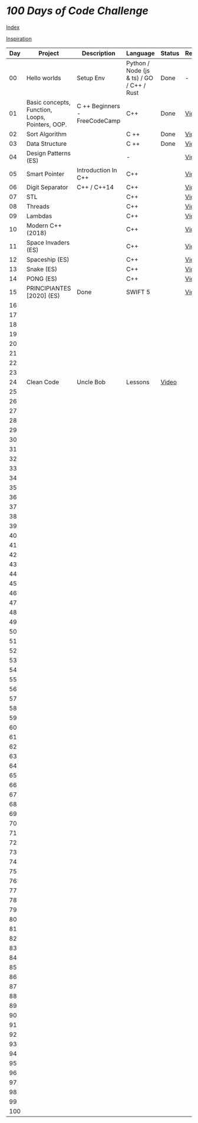 # _100 Days of Code Challenge_

[Index](https://fernandofh.github.io/100_Days-Of-Code/)

[Inspiration](https://github.com/SeshanPillay25/100-days-of-code)
 				
|Day | Project	|Description	| Language | 	Status | Reference |
|--- | -------- |---------------|--------- | --------- | --------- | 
|00  |Hello worlds | Setup Env | Python / Node (js & ts) / GO / C++ / Rust|Done| - |
|01  |Basic concepts, Function, Loops, Pointers, OOP. |C ++ Beginners - FreeCodeCamp|C++ |Done| [Video](https://www.youtube.com/watch?v=vLnPwxZdW4Y)|
|02  | Sort Algorithm |            	|C ++      | 	Done  | [Video](https://www.youtube.com/watch?v=Vv-gs437i2g&list=PLk6CEY9XxSICqQ9wicEpRh3jYNTtSHVOy) |
|03  | Data Structure |            	|C ++      | 	   Done  | [Video](https://www.youtube.com/watch?v=7tLVMUKLu2s&list=PLk6CEY9XxSIBG2Gv6-d1WE3Uxqx94o5B2) |
|04  | Design Patterns (ES) |            	|   -  | 	| [Video](https://www.youtube.com/watch?v=3qTmBcxGlWk&list=PLJkcleqxxobUJlz1Cm8WYd-F_kckkDvc8) |
|05 | Smart Pointer | Introduction In C++ |  C++  | 	| [Video](https://www.youtube.com/watch?v=wUzn0HljjRE&list=PLk6CEY9XxSIAI2K-sxrKzzSyT6UZR5ObP) |
|06 | Digit Separator | C++ / C++14 |  C++  | 	| [Video](https://www.youtube.com/watch?v=1EAL_RRCKhY&list=PLk6CEY9XxSIAloDTEauOy_ss9fEqSP4JR) |
|07 | STL |  |  C++  | 	| [Video](https://www.youtube.com/watch?v=LyGlTmaWEPs&list=PLk6CEY9XxSIA-xo3HRYC3M0Aitzdut7AA) |
|08 | Threads |  |  C++  | 	| [Video](https://www.youtube.com/watch?v=TPVH_coGAQs&list=PLk6CEY9XxSIAeK-EAh3hB4fgNvYkYmghp) |
|09 | Lambdas |  |  C++  | 	| [Video](https://www.youtube.com/playlist?list=PLs3KjaCtOwSaJfzcaQ5RpcDIx9PTe2bBP) |
|10 | Modern C++ (2018) |  |  C++  | 	| [Video](https://www.youtube.com/playlist?list=PLgnQpQtFTOGR50iIOtO36nK6aNPtVq98C) |
|11 | Space Invaders (ES)|  |  C++  | 	| [Video](https://www.youtube.com/playlist?list=PLDvxKtjp8t2l-3bihUrliFg_Z5q86xJSk) |
|12 | Spaceship (ES)|  |  C++  | 	| [Video](https://www.youtube.com/playlist?list=PLpOqH6AE0tNj8W0EGpoGG2CEMDJTt4ihZ) |
|13 | Snake (ES)|  |  C++  | 	| [Video](https://www.youtube.com/playlist?list=PL5C49018FA0EF2EC6) |
|14 | PONG (ES)|  |  C++  | 	| [Video](https://www.youtube.com/playlist?list=PL6hPvfzEEMDYe_i-Eimz5IAUUd5dzZ8sL) |
|15  |PRINCIPIANTES [2020] (ES) |  Done   	|SWIFT 5   | | [Video](https://www.youtube.com/watch?v=P6ko_I5GHbs) | 
|16  |        	|            	|          | 	       | 
|17  |        	|            	|          | 	       | 
|18  |        	|            	|          | 	       | 
|19  |        	|            	|          | 	       | 
|20  |        	|            	|          | 	       | 
|21  |        	|            	|          | 	       | 
|22  |        	|            	|          | 	       | 
|23  |        	|            	|          | 	       | 
|24 | Clean Code | Uncle Bob |   Lessons   |[Video](https://www.youtube.com/playlist?list=PLUxszVpqZTNShoypLQW9a4dEcffsoZT4k) |
|25  |        	|            	|          | 	       | 
|26  |        	|            	|          | 	       | 
|27  |        	|            	|          | 	       | 
|28  |        	|            	|          | 	       | 
|29  |        	|            	|          | 	       | 
|30  |        	|            	|          | 	       |  
|31  |        	|            	|          | 	       | 
|32  |        	|            	|          | 	       | 
|33  |        	|            	|          | 	       | 
|34  |        	|            	|          | 	       | 
|35  |        	|            	|          | 	       | 
|36  |        	|            	|          | 	       | 
|37  |        	|            	|          | 	       | 
|38  |        	|            	|          | 	       | 
|39  |        	|            	|          | 	       | 
|40  |        	|            	|          | 	       | 
|41  |        	|            	|          | 	       | 
|42  |        	|            	|          | 	       | 
|43  |        	|            	|          | 	       | 
|44  |        	|            	|          | 	       | 
|45  |        	|            	|          | 	       | 
|46  |        	|            	|          | 	       | 
|47  |        	|            	|          | 	       | 
|48  |        	|            	|          | 	       | 
|49  |        	|            	|          | 	       | 
|50  |        	|            	|          | 	       | 
|51  |        	|            	|          | 	       | 
|52  |        	|            	|          | 	       | 
|53  |        	|            	|          | 	       | 
|54  |        	|            	|          | 	       | 
|55  |        	|            	|          | 	       | 
|56  |        	|            	|          | 	       | 
|57  |        	|            	|          | 	       | 
|58  |        	|            	|          | 	       | 
|59  |        	|            	|          | 	       | 
|60  |        	|            	|          | 	       | 
|61  |        	|            	|          | 	       | 
|62  |        	|            	|          | 	       | 
|63  |        	|            	|          | 	       | 
|64  |        	|            	|          | 	       | 
|65  |        	|            	|          | 	       | 
|66  |        	|            	|          | 	       | 
|67  |        	|            	|          | 	       | 
|68  |        	|            	|          | 	       | 
|69  |        	|            	|          | 	       | 
|70  |        	|            	|          | 	       | 
|71  |        	|            	|          | 	       | 
|72  |        	|            	|          | 	       | 
|73  |        	|            	|          | 	       | 
|74  |        	|            	|          | 	       | 
|75  |        	|            	|          | 	       | 
|76  |        	|            	|          | 	       | 
|77  |        	|            	|          | 	       | 
|78  |        	|            	|          | 	       | 
|79  |        	|            	|          | 	       | 
|80  |        	|            	|          | 	       | 
|81  |        	|            	|          | 	       | 
|82  |        	|            	|          | 	       | 
|83  |        	|            	|          | 	       | 
|84  |        	|            	|          | 	       | 
|85  |        	|            	|          | 	       | 
|86  |        	|            	|          | 	       | 
|87  |        	|            	|          | 	       | 
|88  |        	|            	|          | 	       | 
|89  |        	|            	|          | 	       | 
|90  |        	|            	|          | 	       | 
|91  |        	|            	|          | 	       | 
|92  |        	|            	|          | 	       | 
|93  |        	|            	|          | 	       | 
|94  |        	|            	|          | 	       | 
|95  |        	|            	|          | 	       | 
|96  |        	|            	|          | 	       | 
|97  |        	|            	|          | 	       | 
|98  |        	|            	|          | 	       | 
|99  |        	|            	|          | 	       | 
|100  |        	|            	|          | 	       | 

